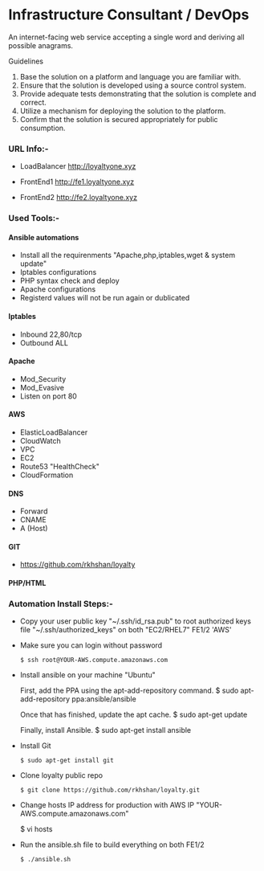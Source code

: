 
# Infrastructure Consultant / DevOps

An internet-facing web service accepting a single word and deriving all possible anagrams.

Guidelines

1. Base the solution on a platform and language you are familiar with.
2. Ensure that the solution is developed using a source control system.
3. Provide adequate tests demonstrating that the solution is complete and correct.
4. Utilize a mechanism for deploying the solution to the platform.
5. Confirm that the solution is secured appropriately for public consumption.



### URL Info:-

 - LoadBalancer		http://loyaltyone.xyz

 - FrontEnd1  		http://fe1.loyaltyone.xyz

 - FrontEnd2		http://fe2.loyaltyone.xyz



### Used Tools:-


####  Ansible automations
- Install all the requirenments "Apache,php,iptables,wget & system update"
- Iptables configurations
- PHP syntax check and deploy
- Apache configurations
- Registerd values will not be run again or dublicated

####  Iptables
- Inbound 22,80/tcp
- Outbound ALL

####  Apache 
- Mod_Security
- Mod_Evasive 
- Listen on port 80 

####  AWS 
- ElasticLoadBalancer
- CloudWatch
- VPC
- EC2
- Route53 "HealthCheck"
- CloudFormation

####  DNS
- Forward
- CNAME
- A (Host)

####  GIT
- https://github.com/rkhshan/loyalty

####  PHP/HTML
 



### Automation Install Steps:-

 - Copy your user public key "~/.ssh/id_rsa.pub" to root authorized keys file "~/.ssh/authorized_keys" on both "EC2/RHEL7" FE1/2 'AWS'

 - Make sure you can login without password

       $ ssh root@YOUR-AWS.compute.amazonaws.com

 - Install ansible on your machine "Ubuntu"

	First, add the PPA using the apt-add-repository command.
	$ sudo apt-add-repository ppa:ansible/ansible

	Once that has finished, update the apt cache.
	$ sudo apt-get update

	Finally, install Ansible.
	$ sudo apt-get install ansible

 - Install Git

       $ sudo apt-get install git

 - Clone loyalty public repo

       $ git clone https://github.com/rkhshan/loyalty.git

 - Change hosts IP address for production with AWS IP "YOUR-AWS.compute.amazonaws.com"

      $ vi hosts

 - Run the ansible.sh file to build everything on both FE1/2

       $ ./ansible.sh



 


